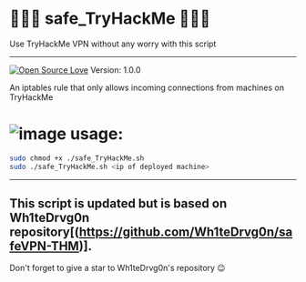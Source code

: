 # 👨🏽‍💻 safe_TryHackMe 👨🏽‍💻 
Use TryHackMe VPN without any worry with this script

-----------------------------------------------------------------------------------------------------

[![Open Source Love](https://badges.frapsoft.com/os/v1/open-source.svg?v=102)](https://github.com/command-z3r0?tab=repositories)
Version: 1.0.0

An iptables rule that only allows incoming connections from machines on TryHackMe 

# ![image](https://github.com/command-Z3R0/safe_TryHackMe/assets/63407688/f74b1c84-f601-4b4e-86d2-88983f6c4d2e) usage:

```bash
sudo chmod +x ./safe_TryHackMe.sh
sudo ./safe_TryHackMe.sh <ip of deployed machine>
```

-----------------------------------------------------------------------------------------------------
This script is updated but is based on Wh1teDrvg0n repository[(https://github.com/Wh1teDrvg0n/safeVPN-THM)].
-----------------------------------------------------------------------------------------------------
Don't forget to give a star to Wh1teDrvg0n's repository :wink:
